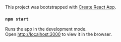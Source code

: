 This project was bootstrapped with [Create React App](https://github.com/facebook/create-react-app).

### `npm start`

Runs the app in the development mode.<br />
Open [http://localhost:3000](http://localhost:3000) to view it in the browser.
